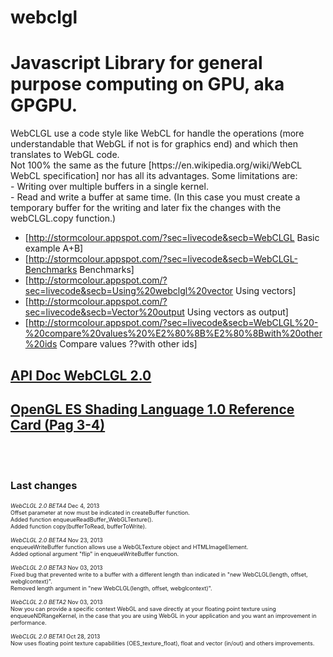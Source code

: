 webclgl
=======
<h1>Javascript Library for general purpose computing on GPU, aka GPGPU.</h1>
WebCLGL use a code style like WebCL for handle the operations (more understandable that WebGL if not is for graphics end) and which then translates to WebGL code.<br />
Not 100% the same as the future [https://en.wikipedia.org/wiki/WebCL WebCL specification] nor has all its advantages. Some limitations are:<br />
- Writing over multiple buffers in a single kernel.<br />
- Read and write a buffer at same time. (In this case you must create a temporary buffer for the writing and later fix the changes with the webCLGL.copy function.)<br />


- [http://stormcolour.appspot.com/?sec=livecode&secb=WebCLGL Basic example A+B]<br />
- [http://stormcolour.appspot.com/?sec=livecode&secb=WebCLGL-Benchmarks Benchmarks]<br />
- [http://stormcolour.appspot.com/?sec=livecode&secb=Using%20webclgl%20vector Using vectors]<br />
- [http://stormcolour.appspot.com/?sec=livecode&secb=Vector%20output Using vectors as output]<br />
- [http://stormcolour.appspot.com/?sec=livecode&secb=WebCLGL%20-%20compare%20values%20%E2%80%8B%E2%80%8Bwith%20other%20ids Compare values ??with other ids]<br />


<h2><a href="http://stormcolour.appspot.com/CONTENT/WebCLGL-2.0-API-Doc/WebCLGL.html">API Doc WebCLGL 2.0</a></h2>
<h2><a href="http://www.khronos.org/files/webgl/webgl-reference-card-1_0.pdf">OpenGL ES Shading Language 1.0 Reference Card (Pag 3-4)</a></h2>
<br />
<br />
<h3>Last changes</h3>
<div style="font-size:9px">

*WebCLGL 2.0 BETA4* Dec 4, 2013<br />
Offset parameter at now must be indicated in createBuffer function.<br />
Added function enqueueReadBuffer_WebGLTexture().<br />
Added function copy(bufferToRead, bufferToWrite).<br />
<br />
*WebCLGL 2.0 BETA4* Nov 23, 2013<br />
enqueueWriteBuffer function allows use a WebGLTexture object and HTMLImageElement.<br />
Added optional argument "flip" in enqueueWriteBuffer function.<br />
<br />
*WebCLGL 2.0 BETA3* Nov 03, 2013<br />
Fixed bug that prevented write to a buffer with a different length than indicated in "new WebCLGL(length, offset, webglcontext)".<br />
Removed length argument in "new WebCLGL(length, offset, webglcontext)".<br />
<br />
*WebCLGL 2.0 BETA2* Nov 03, 2013<br />
Now you can provide a specific context WebGL and save directly at your floating point texture using enqueueNDRangeKernel, in the case that you are using WebGL in your application and you want an improvement in performance.<br />
<br />
*WebCLGL 2.0 BETA1* Oct 28, 2013<br />
Now uses floating point texture capabilities (OES_texture_float), float and vector (in/out) and others improvements.<br />
<br />